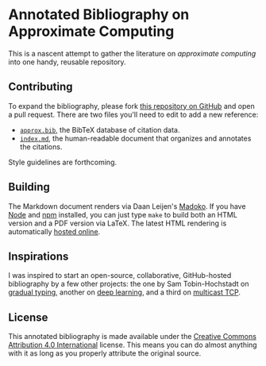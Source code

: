 Annotated Bibliography on Approximate Computing
===============================================

This is a nascent attempt to gather the literature on *approximate computing* into one handy, reusable repository.


Contributing
------------

To expand the bibliography, please fork [this repository on GitHub][approxbib-gh] and open a pull request. There are two files you'll need to edit to add a new reference:

- [`approx.bib`][bib], the BibTeX database of citation data.
- [`index.md`][md], the human-readable document that organizes and annotates the citations.

Style guidelines are forthcoming.

[approxbib-gh]: https://github.com/sampsyo/approxbib
[bib]: https://github.com/sampsyo/approxbib/blob/master/approx.bib
[md]: https://github.com/sampsyo/approxbib/blob/master/index.md


Building
--------

The Markdown document renders via Daan Leijen's [Madoko][]. If you have [Node][] and [npm][] installed, you can just type `make` to build both an HTML version and a PDF version via LaTeX. The latest HTML rendering is automatically [hosted online][approxbib].

[approxbib]: http://approximate.computer/approxbib/
[npm]: https://www.npmjs.com/
[Node]: https://nodejs.org/
[Madoko]: https://www.madoko.net/


Inspirations
------------

I was inspired to start an open-source, collaborative, GitHub-hosted bibliography by a few other projects: the one by Sam Tobin-Hochstadt on [gradual typing][gt], another on [deep learning][dl], and a third on [multicast TCP][mt].

[mt]: https://github.com/obonaventure/mptcp-bib
[gt]: https://github.com/samth/gradual-typing-bib
[dl]: https://github.com/memkite/DeepLearningBibliography


License
-------

This annotated bibliography is made available under the [Creative Commons Attribution 4.0 International][cc-by] license. This means you can do almost anything with it as long as you properly attribute the original source.

[cc-by]: http://creativecommons.org/licenses/by/4.0/
